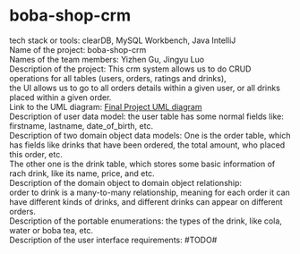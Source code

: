# boba-shop-crm  
tech stack or tools: clearDB, MySQL Workbench, Java IntelliJ  
Name of the project: boba-shop-crm  
Names of the team members: Yizhen Gu, Jingyu Luo  
Description of the project: This crm system allows us to do CRUD operations for all tables (users, orders, ratings and drinks),  
the UI allows us to go to all orders details within a given user, or all drinks placed within a given order.  
Link to the UML diagram: [Final Project UML diagram](https://lucid.app/documents/view/fc7abf3c-871f-427c-b4f0-7529df086b44)  
Description of user data model: the user table has some normal fields like: firstname, lastname, date_of_birth, etc.  
Description of two domain object data models: One is the order table, which has fields like drinks that have been ordered, the total amount, who placed this order, etc.  
The other one is the drink table, which stores some basic information of rach drink, like its name, price, and etc.  
Description of the domain object to domain object relationship:  
order to drink is a many-to-many relationship, meaning for each order it can have different kinds of drinks, and different drinks can appear on different orders.  
Description of the portable enumerations: the types of the drink, like cola, water or boba tea, etc.  
Description of the user interface requirements: #TODO#  
